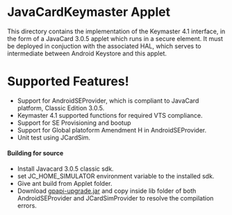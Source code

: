 # JavaCardKeymaster Applet

This directory contains the implementation of the Keymaster 4.1
interface, in the form of a JavaCard 3.0.5 applet which runs in a secure
element.  It must be deployed in conjuction with the associated HAL,
which serves to intermediate between Android Keystore and this applet.

# Supported Features!

  - Support for AndroidSEProvider, which is compliant to JavaCard platform, Classic Edition 3.0.5.
  - Keymaster 4.1 supported functions for required VTS compliance.
  - Support for SE Provisioning and bootup
  - Support for Global platoform Amendment H in AndroidSEProvider.
  - Unit test using JCardSim.

#### Building for source
- Install Javacard 3.0.5 classic sdk.
- set JC_HOME_SIMULATOR environment variable to the installed sdk.
- Give ant build from Applet folder.
- Download [gpapi-upgrade.jar](https://globalplatform.wpengine.com/specs-library/globalplatform-card-api-org-globalplatform-upgrade-v1/) and copy inside lib folder of both AndroidSEProvider and JCardSimProvider to resolve the compilation errors.

